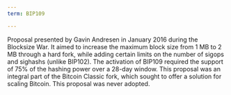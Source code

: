 ```yaml
---
term: BIP109

---
```

Proposal presented by Gavin Andresen in January 2016 during the Blocksize War. It aimed to increase the maximum block size from 1 MB to 2 MB through a hard fork, while adding certain limits on the number of sigops and sighashs (unlike BIP102). The activation of BIP109 required the support of 75% of the hashing power over a 28-day window. This proposal was an integral part of the Bitcoin Classic fork, which sought to offer a solution for scaling Bitcoin. This proposal was never adopted.